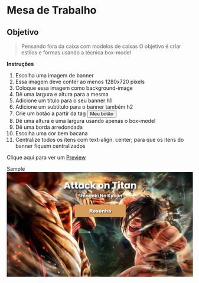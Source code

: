 # Mesa de Trabalho
## Objetivo

> Pensando fora da caixa com modelos de caixas
> O objetivo é criar estilos e formas usando a técnica box-model

**Instruções**

1. Escolha uma imagem de banner
2. Essa imagem deve conter ao menos 1280x720 pixels
3. Coloque essa imagem como background-image
4. Dê uma largura e altura para a mesma
5. Adicione um título para o seu banner h1
6. Adicione um subtítulo para o banner também h2
7. Crie um botão a partir da tag <a href=”#”><button>Meu botão</button></a>
8. Dê uma altura e uma largura usando apenas o box-model
9. Dê uma borda arredondada
10. Escolha uma cor bem bacana
11. Centralize todos os itens com text-align: center; para que os itens do banner fiquem centralizados

Clique aqui para ver um [Preview](https://htmlpreview.github.io/?https://github.com/EverSilverio/DH/blob/master/FrontEnd/aula10/index.html)

Sample
![Attack on Titan](https://raw.githubusercontent.com/EverSilverio/DH/master/FrontEnd/aula10/sample.png)

